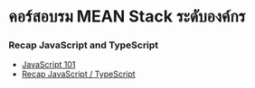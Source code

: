 # คอร์สอบรม MEAN Stack ระดับองค์กร

### Recap JavaScript and TypeScript

- [JavaScript 101](\docs\JavaScript-101.md)
- [Recap JavaScript / TypeScript](\docs\Recap-JavaScript-TypeScript.md)
